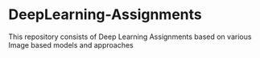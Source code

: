 # DeepLearning-Assignments
This repository consists of Deep Learning Assignments based on various Image based models and approaches
